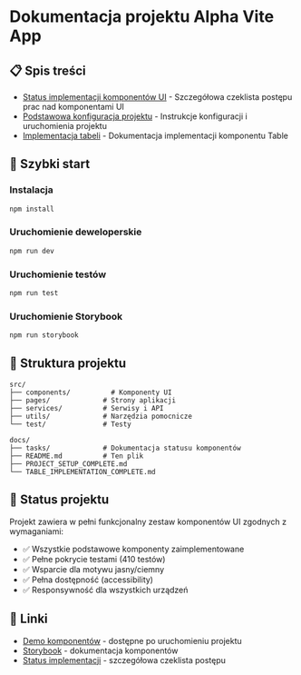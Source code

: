 # Dokumentacja projektu Alpha Vite App

## 📋 Spis treści

- [Status implementacji komponentów UI](./tasks/README.md) - Szczegółowa czeklista postępu prac nad komponentami UI
- [Podstawowa konfiguracja projektu](./PROJECT_SETUP_COMPLETE.md) - Instrukcje konfiguracji i uruchomienia projektu
- [Implementacja tabeli](./TABLE_IMPLEMENTATION_COMPLETE.md) - Dokumentacja implementacji komponentu Table

## 🚀 Szybki start

### Instalacja
```bash
npm install
```

### Uruchomienie deweloperskie
```bash
npm run dev
```

### Uruchomienie testów
```bash
npm run test
```

### Uruchomienie Storybook
```bash
npm run storybook
```

## 📁 Struktura projektu

```
src/
├── components/          # Komponenty UI
├── pages/             # Strony aplikacji
├── services/          # Serwisy i API
├── utils/             # Narzędzia pomocnicze
└── test/              # Testy

docs/
├── tasks/             # Dokumentacja statusu komponentów
├── README.md          # Ten plik
├── PROJECT_SETUP_COMPLETE.md
└── TABLE_IMPLEMENTATION_COMPLETE.md
```

## 🎯 Status projektu

Projekt zawiera w pełni funkcjonalny zestaw komponentów UI zgodnych z wymaganiami:
- ✅ Wszystkie podstawowe komponenty zaimplementowane
- ✅ Pełne pokrycie testami (410 testów)
- ✅ Wsparcie dla motywu jasny/ciemny
- ✅ Pełna dostępność (accessibility)
- ✅ Responsywność dla wszystkich urządzeń

## 🔗 Linki

- [Demo komponentów](http://localhost:5173/demo) - dostępne po uruchomieniu projektu
- [Storybook](http://localhost:6006) - dokumentacja komponentów
- [Status implementacji](./tasks/README.md) - szczegółowa czeklista postępu